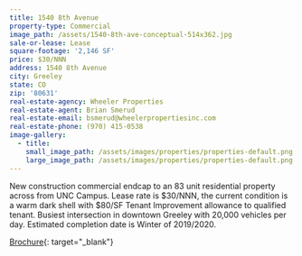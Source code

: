 ```yaml
---
title: 1540 8th Avenue
property-type: Commercial
image_path: /assets/1540-8th-ave-conceptual-514x362.jpg
sale-or-lease: Lease
square-footage: '2,146 SF'
price: $30/NNN
address: 1540 8th Avenue
city: Greeley
state: CO
zip: '80631'
real-estate-agency: Wheeler Properties
real-estate-agent: Brian Smerud
real-estate-email: bsmerud@wheelerpropertiesinc.com
real-estate-phone: (970) 415-0538
image-gallery:
  - title:
    small_image_path: /assets/images/properties/properties-default.png
    large_image_path: /assets/images/properties/properties-default.png
---
```


New construction commercial endcap to an 83 unit residential property across from UNC Campus. Lease rate is $30/NNN, the current condition is a warm dark shell with $80/SF Tenant Improvement allowance to qualified tenant. Busiest intersection in downtown Greeley with 20,000 vehicles per day. Estimated completion date is Winter of 2019/2020.

[Brochure](http://secureservercdn.net/198.71.233.129/thv.f26.myftpupload.com/wp-content/uploads/2019/10/1540-8th-Ave-2.pdf?time=1574377599){: target="_blank"}